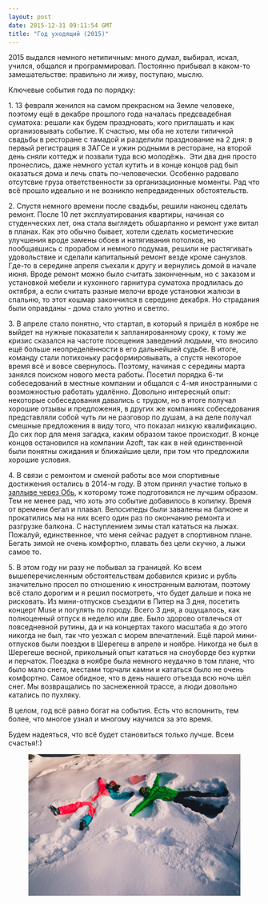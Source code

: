 ```yaml
---
layout: post
date: 2015-12-31 09:11:54 GMT
title: "Год уходящий (2015)"
---
```

<p>2015 выдался немного нетипичным: много думал, выбирал, искал, учился, общался и программировал. Постоянно прибывал в каком-то замешательстве: правильно ли живу, поступаю, мыслю.</p><p>Ключевые события года по порядку:&nbsp;</p><p>1. 13 февраля женился на самом прекрасном на Земле человеке, поэтому ещё в декабре прошлого года началась предсвадебная суматоха: решали как будем праздновать, кого приглашать и как организовывать событие. К счастью, мы оба не хотели типичной свадьбы в ресторане с тамадой и разделили празднование на 2 дня: в первый регистрация в ЗАГСе и ужин родными в ресторане, на второй день сняли коттедж и позвали туда всю молодёжь. &nbsp;Эти два дня просто пронеслись, даже немного устал кутить и в конце концов рад был оказаться дома и лечь спать по-человечески. Особенно радовало отсутсвие груза ответственности за организационные моменты. Рад что всё прошло идеально и не возникло непредвиденных обстоятельств.</p><p>2. Спустя немного времени после свадьбы, решили наконец сделать ремонт. После 10 лет эксплуатирования квартиры, начиная со студенческих лет, она стала выглядеть обшарпанно и ремонт уже витал в планах. Как это обычно бывает, хотели сделать косметические улучшения вроде замены обоев и натягивания потолков, но пообщавшись с прорабом и немного подумав, решили не растягивать удовольствие и сделали капитальный ремонт везде кроме санузлов. Где-то в середине апреля съехали к другу и вернулись домой в начале июня. Вроде ремонт можно было считать законченным, но с заказом и установкой мебели и кухонного гарнитура суматоха продлилась до октября, а если считать разные мелочи вроде установки жалюзи в спальню, то этот кошмар закончился в середине декабря. Но страдания были оправданы - дома стало уютно и светло.</p><p>3. В апреле стало понятно, что стартап, в который я пришёл в ноябре не выйдет на нужные показатели к запланированному сроку, к тому же кризис сказался на частоте посещения заведений людьми, что вносило ещё больше неопределённости в его дальнейшей судьбе. В итоге, команду стали потихоньку расформировывать, а спустя некоторое время всё и вовсе свернулось. Поэтому, начиная с середины марта занялся поиском нового места работы. Посетил порядка 6-ти собеседований в местные компании и общался с 4-мя иностранными с возможностью работать удалённо. Довольно интересный опыт: некоторые собеседования давались с трудом, но в итоге получал хорошие отзывы и предложения, в других же компаниях собеседования представляли собой чуть ли не разговор по душам, а на деле получал смешные предложения в виду того, что показал низкую квалификацию. До сих пор для меня загадка, каким образом такое происходит. В конце концов остановился на компании Azoft, так как в ней единственной были понятны ожидания и ближайшие цели, при том что предложили хорошие условия.</p><p>4. В связи с ремонтом и сменой работы все мои спортивные достижения остались в 2014-м году. В этом принял участие только в <a href="http://theuniversearound.com/post/126517406018/%D0%B7%D0%B0%D0%BF%D0%BB%D1%8B%D0%B2-%D1%87%D0%B5%D1%80%D0%B5%D0%B7-%D0%BE%D0%B1%D1%8C-2015">заплыве через Обь</a>, к которому тоже подготовился не лучшим образом. Тем не менее рад, что хоть это событие добавилось в копилку. Время от времени бегал и плавал. Велосипеды были завалены на балконе и прокатились мы на них всего один раз по окончанию ремонта и разгрузке балкона. С наступлением зимы стал кататься на лыжах. Пожалуй, единственное, что меня сейчас радует в спортивном плане. Бегать зимой не очень комфортно, плавать без цели скучно, а лыжи самое то.</p><p>5. В этом году ни разу не побывал за границей. Ко всем вышеперечисленным обстоятельствам добавился кризис и рубль значительно просел по отношению к иностранным валютам, поэтому всё стало дорогим и я решил посмотреть, что будет дальше и пока не рисковать. Из мини-отпусков съездили в Питер на 3 дня, посетить концерт Muse и погулять по городу. Всего 3 дня, а ощущалось, как полноценный отпуск в неделю или две. Было здорово отвлечься от повседневной рутины, да и на концертах такого масштаба я до этого никогда не был, так что уезжал с морем впечатлений. Ещё парой мини-отпусков были поездки в Шерегеш в апреле и ноябре. Никогда не был в Шерегеше весной, прикольный опыт кататься на сноуборде без куртки и перчаток. Поездка в ноябре была немного неудачно в том плане, что было мало снега, местами торчали камни и кататься было не очень комфортно. Самое обидное, что в день нашего отъезда всю ночь шёл снег. Мы возвращались по заснеженной трассе, а люди довольно катались по пухляку.&nbsp;</p><p>В целом, год всё равно богат на события. Есть что вспомнить, тем более, что многое узнал и многому научился за это время.</p><p>Будем надеяться, что всё будет становиться только лучше. Всем счастья!:)</p><figure data-orig-width="1200" data-orig-height="800" class="tmblr-full"><img src="/images/514efdf46564f4265cd2c473703687e90ffaaf75f9d2207fde5585bab477d61d.jpg" alt="image" data-orig-width="1200" data-orig-height="800"></figure>